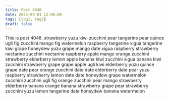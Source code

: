 ```yaml
---
title: Post 4048
date: 2024-09-01 12:00:00
tags: [tag1, tag2]
draft: false
---
```

This is post 4048.
strawberry
yuzu
kiwi
zucchini
pear
tangerine
pear
quince
ugli
fig
zucchini
mango
fig
watermelon
raspberry
tangerine
xigua
tangerine
kiwi
grape
honeydew
yuzu
grape
mango
date
xigua
raspberry
strawberry
nectarine
zucchini
nectarine
raspberry
apple
mango
orange
zucchini
strawberry
elderberry
lemon
apple
banana
kiwi
zucchini
xigua
banana
kiwi
zucchini
strawberry
grape
grape
apple
ugli
kiwi
elderberry
yuzu
quince
grape
date
pear
orange
zucchini
date
date
elderberry
date
pear
yuzu
raspberry
strawberry
lemon
date
date
honeydew
grape
watermelon
zucchini
zucchini
ugli
fig
orange
zucchini
pear
mango
strawberry
elderberry
banana
orange
banana
strawberry
grape
pear
strawberry
zucchini
yuzu
lemon
tangerine
date
honeydew
banana
watermelon
